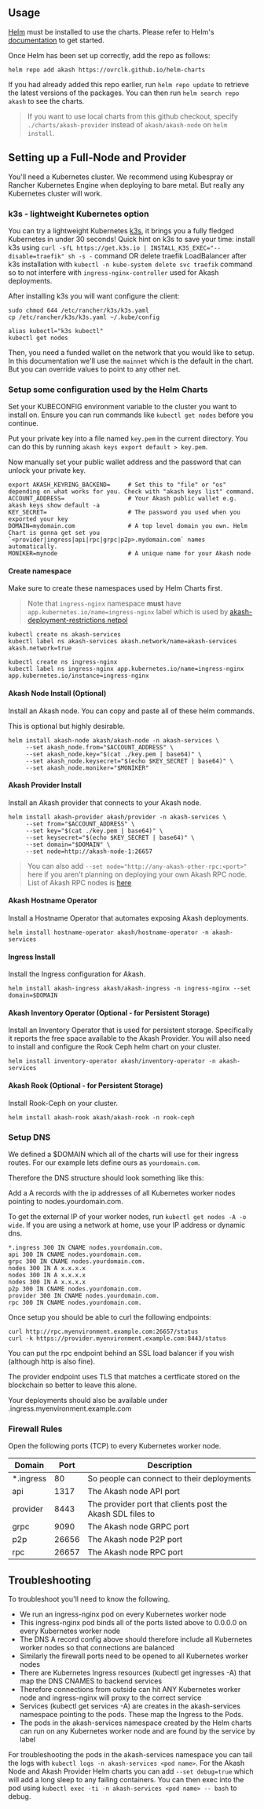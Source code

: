 ## Usage

[Helm](https://helm.sh) must be installed to use the charts. Please refer to
Helm's [documentation](https://helm.sh/docs) to get started.

Once Helm has been set up correctly, add the repo as follows:

```
helm repo add akash https://ovrclk.github.io/helm-charts
```

If you had already added this repo earlier, run `helm repo update` to retrieve
the latest versions of the packages. You can then run `helm search repo akash` to see the charts.

> If you want to use local charts from this github checkout, specify `./charts/akash-provider` instead of `akash/akash-node` on `helm install`.

## Setting up a Full-Node and Provider

You'll need a Kubernetes cluster. We recommend using Kubespray or Rancher Kubernetes Engine when deploying to bare metal. But really any Kubernetes cluster will work.

### k3s - lightweight Kubernetes option

You can try a lightweight Kubernetes [k3s](https://k3s.io/), it brings you a fully fledged Kubernetes in under 30 seconds! Quick hint on k3s to save your time: install k3s using `curl -sfL https://get.k3s.io | INSTALL_K3S_EXEC="--disable=traefik" sh -s -` command OR delete traefik LoadBalancer after k3s installation with `kubectl -n kube-system delete svc traefik` command so to not interfere with `ingress-nginx-controller` used for Akash deployments.

After installing k3s you will want configure the client:

```
sudo chmod 644 /etc/rancher/k3s/k3s.yaml
cp /etc/rancher/k3s/k3s.yaml ~/.kube/config

alias kubectl="k3s kubectl"
kubectl get nodes
```

Then, you need a funded wallet on the network that you would like to setup. In this documentation we'll use the `mainnet` which is the default in the chart. But you can override values to point to any other net.


### Setup some configuration used by the Helm Charts

Set your KUBECONFIG environment variable to the cluster you want to install on. Ensure you can run commands like `kubectl get nodes` before you continue.

Put your private key into a file named `key.pem` in the current directory. You can do this by running `akash keys export default > key.pem`.

Now manually set your public wallet address and the password that can unlock your private key.

```
export AKASH_KEYRING_BACKEND=     # Set this to "file" or "os" depending on what works for you. Check with "akash keys list" command.
ACCOUNT_ADDRESS=                  # Your Akash public wallet e.g. akash keys show default -a
KEY_SECRET=                       # The password you used when you exported your key
DOMAIN=mydomain.com               # A top level domain you own. Helm Chart is gonna get set you `<provider|ingress|api|rpc|grpc|p2p>.mydomain.com` names automatically.
MONIKER=mynode                    # A unique name for your Akash node
```

#### Create namespace

Make sure to create these namespaces used by Helm Charts first.

> Note that `ingress-nginx` namespace **must** have `app.kubernetes.io/name=ingress-nginx` label which is used by [akash-deployment-restrictions netpol](https://github.com/ovrclk/akash/blob/4a188686a68b3f7fbdc51b14dd8bff4b6689d94e/provider/cluster/kube/builder/netpol.go#L73)

```
kubectl create ns akash-services
kubectl label ns akash-services akash.network/name=akash-services akash.network=true

kubectl create ns ingress-nginx
kubectl label ns ingress-nginx app.kubernetes.io/name=ingress-nginx app.kubernetes.io/instance=ingress-nginx
```


#### Akash Node Install (Optional)

Install an Akash node. You can copy and paste all of these helm commands.

This is optional but highly desirable.

```
helm install akash-node akash/akash-node -n akash-services \
     --set akash_node.from="$ACCOUNT_ADDRESS" \
     --set akash_node.key="$(cat ./key.pem | base64)" \
     --set akash_node.keysecret="$(echo $KEY_SECRET | base64)" \
     --set akash_node.moniker="$MONIKER"
```

#### Akash Provider Install

Install an Akash provider that connects to your Akash node.

```
helm install akash-provider akash/provider -n akash-services \
     --set from="$ACCOUNT_ADDRESS" \
     --set key="$(cat ./key.pem | base64)" \
     --set keysecret="$(echo $KEY_SECRET | base64)" \
     --set domain="$DOMAIN" \
     --set node=http://akash-node-1:26657
```

> You can also add `--set node="http://any-akash-other-rpc:<port>"` here if you aren't planning on deploying your own Akash RPC node. List of Akash RPC nodes is [here](https://github.com/ovrclk/net/blob/master/mainnet/rpc-nodes.txt)

#### Akash Hostname Operator

Install a Hostname Operator that automates exposing Akash deployments.

```
helm install hostname-operator akash/hostname-operator -n akash-services
```

#### Ingress Install

Install the Ingress configuration for Akash.

```
helm install akash-ingress akash/akash-ingress -n ingress-nginx --set domain=$DOMAIN
```

#### Akash Inventory Operator (Optional - for Persistent Storage)

Install an Inventory Operator that is used for persistent storage. Specifically it reports the free space available to the Akash Provider. You will also need to install and configure the Rook Ceph helm chart on your cluster.

```
helm install inventory-operator akash/inventory-operator -n akash-services
```

#### Akash Rook (Optional - for Persistent Storage)

Install Rook-Ceph on your cluster.

```
helm install akash-rook akash/akash-rook -n rook-ceph
```

### Setup DNS

We defined a $DOMAIN which all of the charts will use for their ingress routes. For our example lets define ours as `yourdomain.com`.

Therefore the DNS structure should look something like this:

Add a A records with the ip addresses of all Kubernetes worker nodes pointing to nodes.yourdomain.com.

To get the external IP of your worker nodes, run `kubectl get nodes -A -o wide`.  If you are using a network at home, use your IP address or dynamic dns.

```
*.ingress 300 IN CNAME nodes.yourdomain.com.
api 300 IN CNAME nodes.yourdomain.com.
grpc 300 IN CNAME nodes.yourdomain.com.
nodes 300 IN A x.x.x.x
nodes 300 IN A x.x.x.x
nodes 300 IN A x.x.x.x
p2p 300 IN CNAME nodes.yourdomain.com.
provider 300 IN CNAME nodes.yourdomain.com.
rpc 300 IN CNAME nodes.yourdomain.com.
```

Once setup you should be able to curl the following endpoints:

```
curl http://rpc.myenvironment.example.com:26657/status
curl -k https://provider.myenvironment.example.com:8443/status
```

You can put the rpc endpoint behind an SSL load balancer if you wish (although http is also fine).

The provider endpoint uses TLS that matches a certficate stored on the blockchain so better to leave this alone.

Your deployments should also be available under <id>.ingress.myenvironment.example.com

### Firewall Rules

Open the following ports (TCP) to every Kubernetes worker node.

| Domain      | Port  | Description                                                |
| ----------- | ----- | ---------------------------------------------------------- |
| *.ingress   | 80    | So people can connect to their deployments                 |
| api         | 1317  | The Akash node API port                                    |
| provider    | 8443  | The provider port that clients post the Akash SDL files to |
| grpc        | 9090  | The Akash node GRPC port                                   |
| p2p         | 26656 | The Akash node P2P port                                    |
| rpc         | 26657 | The Akash node RPC port                                    |

## Troubleshooting

To troubleshoot you'll need to know the following.

* We run an ingress-nginx pod on every Kubernetes worker node
* This ingress-nginx pod binds all of the ports listed above to 0.0.0.0 on every Kubernetes worker node
* The DNS A record config above should therefore include all Kubernetes worker nodes so that connections are balanced
* Similarly the firewall ports need to be opened to all Kubernetes worker nodes
* There are Kubernetes Ingress resources (kubectl get ingresses -A) that map the DNS CNAMES to backend services
* Therefore connections from outside can hit ANY Kubernetes worker node and ingress-nginx will proxy to the correct service
* Services (kubectl get services -A) are creates in the akash-services namespace pointing to the pods. These map the Ingress to the Pods.
* The pods in the akash-services namespace created by the Helm charts can run on any Kubernetes worker node and are found by the service by label

For troubleshooting the pods in the akash-services namespace you can tail the logs with `kubectl logs -n akash-services <pod name>`. For the Akash Node and Akash Provider Helm charts you can add `--set debug=true` which will add a long sleep to any failing containers. You can then exec into the pod using `kubectl exec -ti -n akash-services <pod name> -- bash` to debug.

